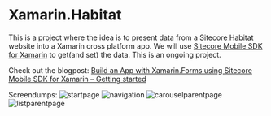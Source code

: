 # Xamarin.Habitat

This is a project where the idea is to present data from a [Sitecore Habitat](https://github.com/Sitecore/Habitat/wiki) website into a Xamarin cross platform app. We will use [Sitecore Mobile SDK for Xamarin](https://components.xamarin.com/view/sitecore.mobile.sdk) to get(and set) the data. This is an ongoing project.

Check out the blogpost:  [Build an App with Xamarin.Forms using Sitecore Mobile SDK for Xamarin – Getting started](https://visionsincode.wordpress.com/2016/04/13/build-an-app-with-xamarin-forms-using-sitecore-mobile-sdk-for-xamarin-getting-started/)

Screendumps:
![startpage](https://cloud.githubusercontent.com/assets/726479/14654173/b1c19410-067c-11e6-8f5d-29c538055e76.PNG)
![navigation](https://cloud.githubusercontent.com/assets/726479/14654185/bad5dd4a-067c-11e6-8fd4-cc603d10b1cc.PNG)
![carouselparentpage](https://cloud.githubusercontent.com/assets/726479/14654193/c2cadd3e-067c-11e6-9db0-7f64e262636c.PNG)
![listparentpage](https://cloud.githubusercontent.com/assets/726479/14654209/ca4ff080-067c-11e6-971d-23f7dadf82a4.PNG)
